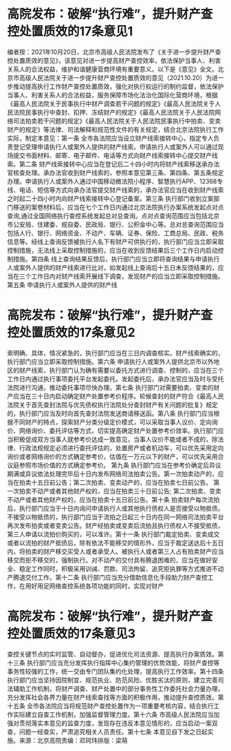 # 高院发布：破解“执行难”，提升财产查控处置质效的17条意见1

编者按：2021年10月20日，北京市高级人民法院发布了《关于进一步提升财产查控处置质效的意见》，该意见对进一步提高财产查控效率，依法保护当事人、利害关系人的合法权益，维护和谐健康营商环境有重要意义。以下是《意见》全文。北京市高级人民法院关于进一步提升财产查控处置质效的意见（2021.10.20）为进一步推动提高执行工作财产查控处置质效，强化对执行权运行的制约监督，依法保护当事人、利害关系人的合法权益，服务保障市场化法治化国际化营商环境，根据《最高人民法院关于民事执行中财产调查若干问题的规定》《最高人民法院关于人民法院民事执行中查封、扣押、冻结财产的规定》《最高人民法院关于人民法院网络司法拍卖若干问题的规定》《最高人民法院关于人民法院民事执行中拍卖、变卖财产的规定》等法律、司法解释和规范性文件的有关规定，结合北京法院执行工作实际，制定本意见：第一条 全市各法院应当设立财产线索接转中心，指定专人负责登记受理申请执行人或案外人提供的财产线索。申请执行人或案外人可以通过现场提交书面材料、邮寄、电子邮件、电话等方式向财产线索接转中心提交财产线索。第二条 财产线索接转中心应当在登记后二十四小时内将财产线索移送承办法官核查处理。承办法官收到财产线索的，参照本意见第三条、第四条、第五条规定办理。申请执行人或案外人通过中国移动微法院小程序、智慧执行APP、12368专线、电话、短信等方式向承办法官提交财产线索的，承办法官应当在收到财产线索之时起二十四小时内向财产线索接转中心登记备案。第三条 执行部门收到立案部门移送的案卷材料后，应当在七个工作日内通过北京法院执行办案系统发起点对点查询,通过全国网络执行查控系统发起总对总查询。点对点查询范围应当包括北京市公安局、住建委、规自委、民政局、银行、公积金中心等。总对总查询范围应当包括人行、银行、网络资金、不动产、车辆、证券、保险、工商总局、民政、税务信息等。经线上查询反馈被执行人名下有财产可供执行的，执行部门应当立即采取控制措施，无法线上采取控制措施的，应当在收到反馈结果后三个工作日内启动控制措施。第四条 线上查询结果反馈后，执行部门应当立即将查询结果与申请执行人或案外人提供的财产线索进行比对，如发起线上查询后十五日未反馈结果的，应当在三个工作日内对财产线索开展线下调查，发现财产的应当立即采取控制措施。第五条 申请执行人或案外人提供的财产线

# 高院发布：破解“执行难”，提升财产查控处置质效的17条意见2

索明确、具体，情况紧急的，执行部门应当在三日内调查核实。财产线索确实的，执行部门应当立即采取控制措施。第六条 申请执行人或案外人提供北京市以外地区的财产线索，执行部门认为确有需要以委托方式进行调查、控制的，应当在三个工作日内通过执行事项委托平台发起委托。发起委托后，承办法官应当及时与受托法院进行沟通，推动委托事项尽快办理。第七条 执行部门对需要拍卖、变卖的财产应当在三十日内启动确定财产处置参考价程序。轮候查封的财产符合《最高人民法院关于首先查封法院与优先债权执行法院处分查封财产有关问题的批复》规定的，执行部门应当及时向首先查封法院发送商请移送函。第八条 执行部门应当根据不同财产的特点，探索财产分类分级定价模式，可以采取当事人议价、定向询价、网络询价、委托评估等方式，切实提高确定财产处置参考价效率。执行部门应当积极促成双方当事人就参考价达成一致意见，当事人议价不能或者不成的，除法律、行政法规规定必须进行委托评估的，处置房产或者机动车，可以优先采用定向询价或者网络询价的方式确定参考价，估值在一万元以下的财产，可以优先采用合议庭参照市场价值的方式确定参考价。    第九条 执行部门应当在参考价确定后异议期满或异议依法处理完毕后十日内发布网络司法拍卖公告。第一次拍卖动产的，应当在拍卖十五日前公告；第二次拍卖、变卖动产的，应当在拍卖七日前公告。  第一次拍卖不动产或者其他财产权的，应当在拍卖三十日前公告; 第二次拍卖、变卖不动产或者其他财产权的，应当在拍卖十五日前公告。第十条 拍卖财产每次流拍后，执行部门应当于十日内询问申请执行人或其他执行债权人是否接受以物抵债。不接受以物抵债的，执行部门应当于流拍之日起三十日内在同一网络司法拍卖平台再次发布拍卖或者变卖公告。财产经拍卖或变卖后流拍且执行债权人不接受抵债，第三人申请以流拍价购买的，可以准许。第十一条 执行部门裁定拍卖、变卖成交或者以流拍的财产抵债后，除有依法不能移交的情形外，应当于裁定送达后十五日内，将拍卖的财产移交买受人或者承受人。被执行人或者第三人占有拍卖财产应当移交而拒不移交的，强制执行。对不动产的交付具有腾退困难的，应当在做好安全、稳定工作同时，积极采用训诫、罚款、司法拘留、追究拒执罪等方式推进不动产腾退交付工作。第十二条 执行部门应当充分借助信息化手段助力财产查控工作，在用好用足网络查控系统各项功能的同时，实现对财产

# 高院发布：破解“执行难”，提升财产查控处置质效的17条意见3

查控关键节点的实时监管、自动督办，促进优化司法资源、提高执行办案质效。第十三条 执行部门应当充分发挥执行指挥中心集约管理的优势效能，将财产查控等事务性较强的工作，统一交由专门团队集约化处理，提高执行工作效率。第十四条 执行部门应当坚持因院制宜、规范执业、防范风险、优胜劣汰的原则，建立完善司法辅助工作机制，将财产调查、财产处置中的部分事务性工作委托社会力量办理，充分发挥社会各界力量在财产线索查找等方面的积极作用，推动提升查控质效。第十五条 全市各法院应当将规范财产查控处置作为一项重要考核内容，结合执行工作实际建立自查工作机制，加强监督管理力度。第十六条 市高级人民法院应当加强对贯彻落实本意见的监查力度，发现存在违反本意见情形的，应当启动一案双查，问题一经查实，严肃追究相关人员责任。第十七条 本意见自下发之日起实施。来源：北京高院责编：邓珂玮排版：梁萌 

